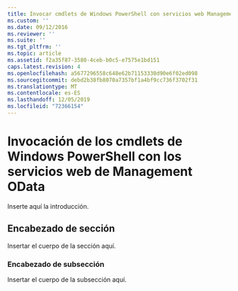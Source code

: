 ```yaml
---
title: Invocar cmdlets de Windows PowerShell con servicios web Management OData | Microsoft Docs
ms.custom: ''
ms.date: 09/12/2016
ms.reviewer: ''
ms.suite: ''
ms.tgt_pltfrm: ''
ms.topic: article
ms.assetid: f2a35f87-3580-4ceb-b0c5-e7575e1bd151
caps.latest.revision: 4
ms.openlocfilehash: a5677296558c648e62b71153330d90e6f02ed098
ms.sourcegitcommit: debd2b38fb8070a7357bf1a4bf9cc736f3702f31
ms.translationtype: MT
ms.contentlocale: es-ES
ms.lasthandoff: 12/05/2019
ms.locfileid: "72366154"
---
```

# <a name="invoking-windows-powershell-cmdlets-with-management-odata-web-services"></a>Invocación de los cmdlets de Windows PowerShell con los servicios web de Management OData

Inserte aquí la introducción.

## <a name="section-heading"></a>Encabezado de sección

Insertar el cuerpo de la sección aquí.

### <a name="subsection-heading"></a>Encabezado de subsección

Insertar el cuerpo de la subsección aquí.